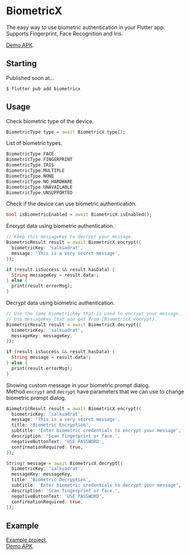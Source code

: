 # BiometricX

The easy way to use biometric authentication in your Flutter app.\
Supports Fingerprint, Face Recognition and Iris.

[Demo APK](https://github.com/salkuadrat/BiometricX/raw/master/BiometricX.apk).

## Starting

Published soon at...

```
$ flutter pub add biometricx
```

## Usage

Check biometric type of the device.

```dart
BiometricType type = await BiometricX.type();
```

List of biometric types.

```dart
BiometricType.FACE
BiometricType.FINGERPRINT
BiometricType.IRIS
BiometricType.MULTIPLE
BiometricType.NONE
BiometricType.NO_HARDWARE
BiometricType.UNAVAILABLE
BiometricType.UNSUPPORTED
```

Check if the device can use biometric authentication.

```dart
bool isBiometricEnabled = await BiometricX.isEnabled();
```

Encrypt data using biometric authentication.

```dart
// Keep this messageKey to decrypt your message.
BiometricResult result = await BiometricX.encrypt({
  biometricKey: 'salkuadrat',
  message: 'This is a very secret message',
});

if (result.isSuccess && result.hasData) {
  String messageKey = result.data!;
} else {
  print(result.errorMsg);
}
```

Decrypt data using biometric authentication.

```dart
// Use the same biometricKey that is used to encrypt your message.
// Use messageKey that you get from [BiometricX.encrypt].
BiometricResult result = await BiometricX.decrypt({
  biometricKey: 'salkuadrat',
  messageKey: messageKey,
});

if (result.isSuccess && result.hasData) {
  String message = result.data!;
} else {
  print(result.errorMsg);
}
```

Showing custom message in your biometric prompt dialog.\
Method `encrypt` and `decrypt` have parameters that we can use to change biometric prompt dialog.

```dart
BiometricResult result = await BiometricX.encrypt({
  biometricKey: 'salkuadrat',
  message: 'This is a very secret message',
  title: 'Biometric Encryption',
  subtitle: 'Enter biometric credentials to encrypt your message',
  description: 'Scan fingerprint or face.',
  negativeButtonText: 'USE PASSWORD',
  confirmationRequired: true,
});
```

```dart
String? message = await BiometricX.decrypt({
  biometricKey: 'salkuadrat',
  messageKey: messageKey,
  title: 'Biometric Decryption',
  subtitle: 'Enter biometric credentials to decrypt your message',
  description: 'Scan fingerprint or face.',
  negativeButtonText: 'USE PASSWORD',
  confirmationRequired: true,
});
```

## Example

[Example project](example).\
[Demo APK](https://github.com/salkuadrat/BiometricX/raw/master/BiometricX.apk).